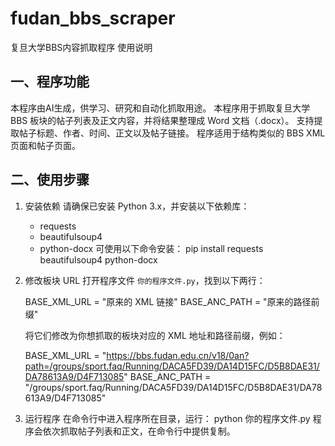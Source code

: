 # fudan_bbs_scraper
复旦大学BBS内容抓取程序 使用说明

一、程序功能
--------------------
本程序由AI生成，供学习、研究和自动化抓取用途。
本程序用于抓取复旦大学 BBS 板块的帖子列表及正文内容，并将结果整理成 Word 文档（.docx）。
支持提取帖子标题、作者、时间、正文以及帖子链接。
程序适用于结构类似的 BBS XML 页面和帖子页面。

二、使用步骤
--------------------
1. 安装依赖
   请确保已安装 Python 3.x，并安装以下依赖库：
   - requests
   - beautifulsoup4
   - python-docx
   可使用以下命令安装：
   pip install requests beautifulsoup4 python-docx

2. 修改板块 URL
   打开程序文件 `你的程序文件.py`，找到以下两行：
   
   BASE_XML_URL = "原来的 XML 链接"
   BASE_ANC_PATH = "原来的路径前缀"
   
   将它们修改为你想抓取的板块对应的 XML 地址和路径前缀，例如：
   
   BASE_XML_URL = "https://bbs.fudan.edu.cn/v18/0an?path=/groups/sport.faq/Running/DACA5FD39/DA14D15FC/D5B8DAE31/DA78613A9/D4F713085"
   BASE_ANC_PATH = "/groups/sport.faq/Running/DACA5FD39/DA14D15FC/D5B8DAE31/DA78613A9/D4F713085"

3. 运行程序
   在命令行中进入程序所在目录，运行：
   python 你的程序文件.py
   程序会依次抓取帖子列表和正文，在命令行中提供复制。

